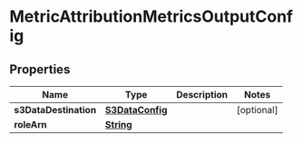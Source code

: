 

# MetricAttributionMetricsOutputConfig


## Properties

| Name | Type | Description | Notes |
|------------ | ------------- | ------------- | -------------|
|**s3DataDestination** | [**S3DataConfig**](S3DataConfig.md) |  |  [optional] |
|**roleArn** | [**String**](String.md) |  |  |



